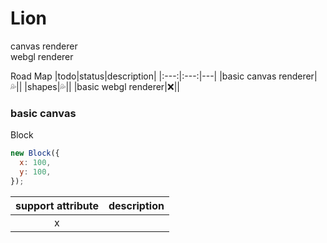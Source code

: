 # Lion

canvas renderer<br>
webgl renderer<br>

Road Map
|todo|status|description|
|:---:|:---:|---|
|basic canvas renderer|💦||
|shapes|💦||
|basic webgl renderer|❌||

### basic canvas

Block

```js
new Block({
  x: 100,
  y: 100,
});
```

| support attribute | description |
| :---------------: | :---------: |
|         x         |
